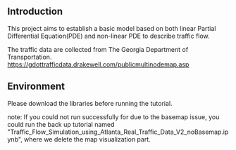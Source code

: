 ## Introduction
This project aims to establish a basic model based on both linear Partial Differential Equation(PDE) and non-linear PDE to describe traffic flow.

The traffic data are collected from The Georgia Department of Transportation. 
https://gdottrafficdata.drakewell.com/publicmultinodemap.asp

## Environment 
Please download the libraries before running the tutorial.

note: If you could not run successfully for due to the basemap issue, you could run the back up tutorial named "Traffic_Flow_Simulation_using_Atlanta_Real_Traffic_Data_V2_noBasemap.ipynb", where we delete the map visualization part.

